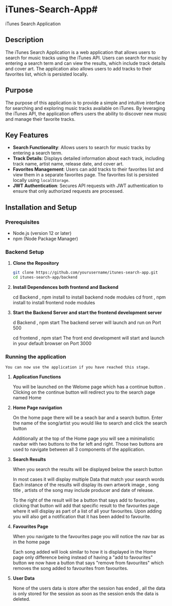# iTunes-Search-App# 
iTunes Search Application

## Description

The iTunes Search Application is a web application that allows users to search for music tracks using the iTunes API. Users can search for music by entering a search term and can view the results, which include track details and cover art. The application also allows users to add tracks to their favorites list, which is persisted locally.

## Purpose

The purpose of this application is to provide a simple and intuitive interface for searching and exploring music tracks available on iTunes. By leveraging the iTunes API, the application offers users the ability to discover new music and manage their favorite tracks.

## Key Features

- **Search Functionality**: Allows users to search for music tracks by entering a search term.
- **Track Details**: Displays detailed information about each track, including track name, artist name, release date, and cover art.
- **Favorites Management**: Users can add tracks to their favorites list and view them in a separate favorites page. The favorites list is persisted locally using `localStorage`.
- **JWT Authentication**: Secures API requests with JWT authentication to ensure that only authorized requests are processed.

## Installation and Setup

### Prerequisites

- Node.js (version 12 or later)
- npm (Node Package Manager)

### Backend Setup

1. **Clone the Repository**

   ```bash
   git clone https://github.com/yourusername/itunes-search-app.git
   cd itunes-search-app/backend

   ```

2. **Install Dependences both frontend and Backend**

   cd Backend , npm install to install backend node modules
   cd front , npm install to install frontend node modules

3. **Start the Backend Server and start the frontend development server**

   d Backend , npm start
   The backend server will launch and run on Port 500

   cd frontend , npm start
   The front end development will start and launch in your default browser on Port 3000

### Running the application

    You can now use the application if you have reached this stage.

1. **Application Functions**

   You will be launched on the Welome page which has a continue button .
   Clicking on the continue button will redirect you to the search page named Home

2. **Home Page navigation**

   On the home page there will be a seach bar and a search button.
   Enter the name of the song/artist you would like to search and click the search button

   Additionally at the top of the Home page you will see a minimalistic navbar with two buttons to the far left and right.
   Those two buttons are used to navigate between all 3 components of the application.

3. **Search Results**

   When you search the results will be displayed below the search button

   In most cases it will display multiple Data that match your search words
   Each instance of the results will display its own artwork image , song title , artists of the song may include producer and date of release.

   To the right of the result will be a button that says add to favourites , clicking that button will add that specific result to the favourites page where it will display as part of a list of all your favourites.
   Upon adding you will also get a notification that it has been added to favourite.

4. **Favourites Page**

   When you navigate to the favourites page you will notice the nav bar as in the home page

   Each song added will look similar to how it is displayed in the Home page only difference being instead of having a "add to favourites" button we now have a button that says "remove from favourites" which removes the song added to favourites from favourites.

5. **User Data**

   None of the users data is store after the session has ended , all the data is only stored for the session as soon as the session ends the data is deleted.
